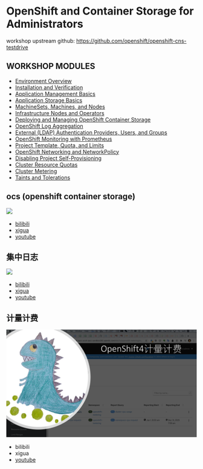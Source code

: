 # OpenShift and Container Storage for Administrators

workshop upstream github: 
https://github.com/openshift/openshift-cns-testdrive


## WORKSHOP MODULES

- [Environment Overview](https://1drv.ms/b/s!AqLmU5b8zhHEo0sRBCH5BMaZddhi?e=KEudMv)
- [Installation and Verification](https://1drv.ms/b/s!AqLmU5b8zhHEo0wqS3v9yTSoklce?e=pQYdyU)
- [Application Management Basics](https://1drv.ms/b/s!AqLmU5b8zhHEo009M1dtOK0jjxdF?e=IjteVg)
- [Application Storage Basics](https://1drv.ms/b/s!AqLmU5b8zhHEo05w6aqcqsFj_kLi?e=vUcPbL)
- [MachineSets, Machines, and Nodes](https://1drv.ms/b/s!AqLmU5b8zhHEo09Atba1-eE6uVNL?e=ibXzyT)
- [Infrastructure Nodes and Operators](https://1drv.ms/b/s!AqLmU5b8zhHEo0wqS3v9yTSoklce?e=oUbqDA)
- [Deploying and Managing OpenShift Container Storage](https://1drv.ms/b/s!AqLmU5b8zhHEo1GVX4TQfnsXwdsG?e=YaOWod)
- [OpenShift Log Aggregation](https://1drv.ms/b/s!AqLmU5b8zhHEo1I_-Mb3Jt6ayMVe?e=AB8QQJ)
- [External (LDAP) Authentication Providers, Users, and Groups](https://1drv.ms/b/s!AqLmU5b8zhHEo1NIj7lEctuhyDKE?e=d5yt0w)
- [OpenShift Monitoring with Prometheus](https://1drv.ms/b/s!AqLmU5b8zhHEo1SAeYG1yZtBxoC0?e=iNCUQj)
- [Project Template, Quota, and Limits](https://1drv.ms/b/s!AqLmU5b8zhHEo1Xcm6-ZJBlFpThB?e=EXgqJM)
- [OpenShift Networking and NetworkPolicy](https://1drv.ms/b/s!AqLmU5b8zhHEo1bOfjTiirI_WSI4?e=o42hIP)
- [Disabling Project Self-Provisioning](https://1drv.ms/b/s!AqLmU5b8zhHEo1cXtp9n45kxGyJh?e=GGz6UB)
- [Cluster Resource Quotas](https://1drv.ms/b/s!AqLmU5b8zhHEo1hqTna_NJ5iVYCL?e=jo6zxm)
- [Cluster Metering](https://1drv.ms/b/s!AqLmU5b8zhHEo1mtc9lSRdzwp0uQ?e=1QD43U)
- [Taints and Tolerations](https://1drv.ms/b/s!AqLmU5b8zhHEo1pb5Czs_S8_pM5b?e=tN1uwZ)

## ocs (openshift container storage)

[<img src="https://raw.githubusercontent.com/wangzheng422/docker_env/dev/redhat/ocp4/4.5/imgs/2020-09-17-14-34-10.png" width="600">](https://www.bilibili.com/video/BV1Ta4y1j7Bk/)

- [bilibili](https://www.bilibili.com/video/BV1Ta4y1j7Bk/)
- [xigua](https://www.ixigua.com/6873344400114582030)
- [youtube](https://www.youtube.com/watch?v=BQ46mIkDZjo)

## 集中日志

[<img src="https://raw.githubusercontent.com/wangzheng422/docker_env/dev/redhat/ocp4/4.5/imgs/2020-09-23-06-33-45.png" width="600">](https://www.bilibili.com/video/BV11h411X7h5/)

- [bilibili](https://www.bilibili.com/video/BV11h411X7h5/)
- [xigua](https://www.ixigua.com/6875209638690849294)
- [youtube](https://www.youtube.com/watch?v=xZ1pDMx_gho)

## 计量计费

![](imgs/2020-09-23-12-18-19.png)

- bilibili
- xigua
- [youtube](https://youtu.be/jMrz_Rvd89U)
